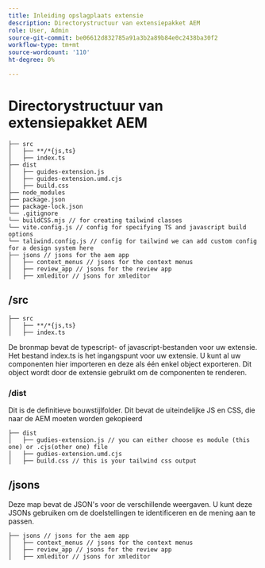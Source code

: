```yaml
---
title: Inleiding opslagplaats extensie
description: Directorystructuur van extensiepakket AEM
role: User, Admin
source-git-commit: be06612d832785a91a3b2a89b84e0c2438ba30f2
workflow-type: tm+mt
source-wordcount: '110'
ht-degree: 0%

---
```



# Directorystructuur van extensiepakket AEM

```text
├── src
│   ├── **/*{js,ts}
│   ├── index.ts
├── dist
│   ├── guides-extension.js
│   ├── guides-extension.umd.cjs
│   ├── build.css
├── node_modules
├── package.json
├── package-lock.json 
└── .gitignore
└── buildCSS.mjs // for creating tailwind classes
└── vite.config.js // config for specifying TS and javascript build options
└── taliwind.config.js // config for tailwind we can add custom config for a design system here
├── jsons // jsons for the aem app
│   ├── context_menus // jsons for the context menus
│   ├── review_app // jsons for the review app
│   ├── xmleditor // jsons for xmleditor
```

## /src

```text
├── src
│   ├── **/*{js,ts}
│   ├── index.ts
```

De bronmap bevat de typescript- of javascript-bestanden voor uw extensie. Het bestand index.ts is het ingangspunt voor uw extensie. U kunt al uw componenten hier importeren en deze als één enkel object exporteren. Dit object wordt door de extensie gebruikt om de componenten te renderen.

### /dist

Dit is de definitieve bouwstijlfolder. Dit bevat de uiteindelijke JS en CSS, die naar de AEM moeten worden gekopieerd

```test
├── dist
│   ├── gudies-extension.js // you can either choose es module (this one) or .cjs(other one) file
│   ├── gudies-extension.umd.cjs
│   ├── build.css // this is your tailwind css output
```

## /jsons

Deze map bevat de JSON&#39;s voor de verschillende weergaven. U kunt deze JSONs gebruiken om de doelstellingen te identificeren en de mening aan te passen.

```text
├── jsons // jsons for the aem app
│   ├── context_menus // jsons for the context menus
│   ├── review_app // jsons for the review app
│   ├── xmleditor // jsons for xmleditor
```
